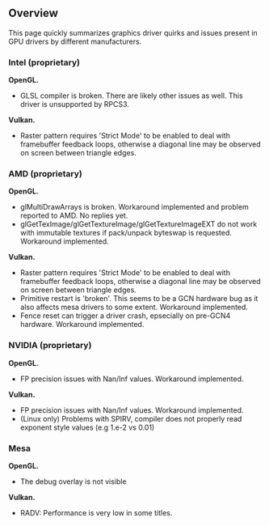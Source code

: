 ## Overview
This page quickly summarizes graphics driver quirks and issues present in GPU drivers by different manufacturers.

### Intel (proprietary)
**OpenGL.**
- GLSL compiler is broken. There are likely other issues as well. This driver is unsupported by RPCS3.

**Vulkan.**
- Raster pattern requires 'Strict Mode' to be enabled to deal with framebuffer feedback loops, otherwise a diagonal line may be observed on screen between triangle edges.

### AMD (proprietary)
**OpenGL.**
- glMultiDrawArrays is broken. Workaround implemented and problem reported to AMD. No replies yet.
- glGetTexImage/glGetTextureImage/glGetTextureImageEXT do not work with immutable textures if pack/unpack byteswap is requested. Workaround implemented.

**Vulkan.**
- Raster pattern requires 'Strict Mode' to be enabled to deal with framebuffer feedback loops, otherwise a diagonal line may be observed on screen between triangle edges.
- Primitive restart is 'broken'. This seems to be a GCN hardware bug as it also affects mesa drivers to some extent. Workaround implemented.
- Fence reset can trigger a driver crash, epsecially on pre-GCN4 hardware. Workaround implemented.

### NVIDIA (proprietary)
**OpenGL.**
- FP precision issues with Nan/Inf values. Workaround implemented.

**Vulkan.**
- FP precision issues with Nan/Inf values. Workaround implemented.
- (Linux only) Problems with SPIRV, compiler does not properly read exponent style values (e.g 1.e-2 vs 0.01)

### Mesa
**OpenGL.**
- The debug overlay is not visible

**Vulkan.**
- RADV: Performance is very low in some titles.

